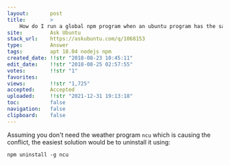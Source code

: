 ```yaml
---
layout:       post
title:        >
    How do I run a global npm program when an ubuntu program has the same name?
site:         Ask Ubuntu
stack_url:    https://askubuntu.com/q/1068153
type:         Answer
tags:         apt 18.04 nodejs npm
created_date: !!str "2018-08-23 10:45:11"
edit_date:    !!str "2018-08-25 02:57:55"
votes:        !!str "1"
favorites:    
views:        !!str "1,725"
accepted:     Accepted
uploaded:     !!str "2021-12-31 19:13:18"
toc:          false
navigation:   false
clipboard:    false
---
```


Assuming you don't need the weather program `ncu` which is causing the conflict, the easiest solution would be to uninstall it using:

``` 
npm uninstall -g ncu

```
